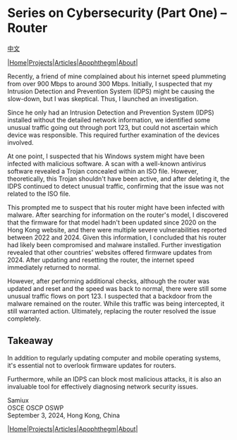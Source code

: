 # Series on Cybersecurity (Part One) – Router

[中文](/defense_01_router.md)  

|[Home](/README.md)|[Projects](/projects.md)|[Articles](/articles.md)|[Apophthegm](/apophthegm.md)|[About](/about.md)|

Recently, a friend of mine complained about his internet speed plummeting from over 900 Mbps to around 300 Mbps. Initially, I suspected that my Intrusion Detection and Prevention System (IDPS) might be causing the slow-down, but I was skeptical. Thus, I launched an investigation.

Since he only had an Intrusion Detection and Prevention System (IDPS) installed without the detailed network information, we identified some unusual traffic going out through port 123, but could not ascertain which device was responsible. This required further examination of the devices involved.

At one point, I suspected that his Windows system might have been infected with malicious software. A scan with a well-known antivirus software revealed a Trojan concealed within an ISO file. However, theoretically, this Trojan shouldn't have been active, and after deleting it, the IDPS continued to detect unusual traffic, confirming that the issue was not related to the ISO file.

This prompted me to suspect that his router might have been infected with malware. After searching for information on the router's model, I discovered that the firmware for that model hadn't been updated since 2020 on the Hong Kong website, and there were multiple severe vulnerabilities reported between 2022 and 2024. Given this information, I concluded that his router had likely been compromised and malware installed. Further investigation revealed that other countries' websites offered firmware updates from 2024. After updating and resetting the router, the internet speed immediately returned to normal.

However, after performing additional checks, although the router was updated and reset and the speed was back to normal, there were still some unusual traffic flows on port 123. I suspected that a backdoor from the malware remained on the router. While this traffic was being intercepted, it still warranted action. Ultimately, replacing the router resolved the issue completely.

## Takeaway

In addition to regularly updating computer and mobile operating systems, it's essential not to overlook firmware updates for routers.

Furthermore, while an IDPS can block most malicious attacks, it is also an invaluable tool for effectively diagnosing network security issues.

Samiux  
OSCE OSCP OSWP  
September 3, 2024, Hong Kong, China  

|[Home](/README.md)|[Projects](/projects.md)|[Articles](/articles.md)|[Apophthegm](/apophthegm.md)|[About](/about.md)|
